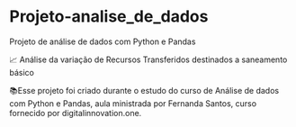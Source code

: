# Projeto-analise_de_dados
Projeto de análise de dados com Python e Pandas

📈 Análise da variação de Recursos Transferidos destinados a saneamento básico

📚Esse projeto foi criado durante o estudo do curso de Análise de dados com Python e Pandas, aula ministrada por Fernanda Santos, curso fornecido por digitalinnovation.one.
